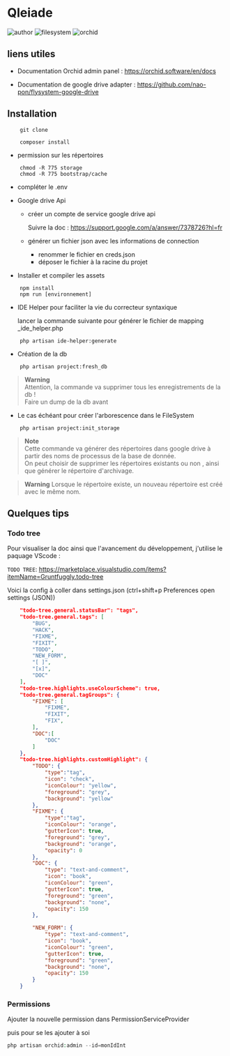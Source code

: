 # Qleiade

  ![author](https://img.shields.io/badge/Author-Claude%20Agier-blue)
  ![filesystem](https://img.shields.io/badge/Filesystem-google%20drive-blueviolet)
  ![orchid](https://img.shields.io/badge/Orchid--Platform-V.11.0.1-green)

## liens utiles

- Documentation Orchid admin panel : https://orchid.software/en/docs

- Documentation de google drive adapter : https://github.com/nao-pon/flysystem-google-drive  

## Installation

```Shell
    git clone
```

```Shell
    composer install  
```
  
- permission sur les répertoires

```Shell
    chmod -R 775 storage
    chmod -R 775 bootstrap/cache
```

- compléter le .env  

- Google drive Api

  - créer un compte de service google drive api  

      Suivre la doc : https://support.google.com/a/answer/7378726?hl=fr

  - générer un fichier json avec les informations de connection

    - renommer le fichier en creds.json
    - déposer le fichier à la racine du projet
  
- Installer et compiler les assets
  
```Shell
    npm install
    npm run [environnement]
```

- IDE Helper pour faciliter la vie du correcteur syntaxique

    lancer la commande suivante pour générer le fichier de mapping _ide_helper.php

```Shell
    php artisan ide-helper:generate
```

- Création de la db  

```Shell
    php artisan project:fresh_db
```

> **Warning**  
> Attention, la commande va supprimer tous les enregistrements de la db !  
    Faire un dump de la db avant

- Le cas échéant pour créer l'arborescence dans le FileSystem
  
```Shell
    php artisan project:init_storage
```

> **Note**  
> Cette commande va générer des répertoires dans google drive à partir des noms de processus de la base de donnée.  
> On peut choisir de supprimer les répertoires existants ou non , ainsi que générer le répertoire d'archivage.

>**Warning**
> Lorsque le répertoire existe, un nouveau répertoire est créé avec le même nom.

## Quelques tips

### Todo tree  
  
Pour visualiser la doc ainsi que l'avancement du développement, j'utilise le paquage VScode :  
  
``TODO TREE``: https://marketplace.visualstudio.com/items?itemName=Gruntfuggly.todo-tree

Voici la config à coller dans settings.json (ctrl+shift+p Preferences open settings (JSON))

```json
    "todo-tree.general.statusBar": "tags",
    "todo-tree.general.tags": [
        "BUG",
        "HACK",
        "FIXME",
        "FIXIT",
        "TODO",
        "NEW_FORM",
        "[ ]",
        "[x]",
        "DOC"
    ],
    "todo-tree.highlights.useColourScheme": true,
    "todo-tree.general.tagGroups": {
        "FIXME": [
            "FIXME",
            "FIXIT",
            "FIX",
        ],
        "DOC":[
            "DOC"
        ]
    },
    "todo-tree.highlights.customHighlight": {
        "TODO": {
            "type":"tag",
            "icon": "check",
            "iconColour": "yellow",
            "foreground": "grey",
            "background": "yellow"
        },
        "FIXME": {
            "type":"tag",
            "iconColour": "orange",
            "gutterIcon": true,
            "foreground": "grey",
            "background": "orange",
            "opacity": 0
        },
        "DOC": {
            "type": "text-and-comment",
            "icon": "book",
            "iconColour": "green",
            "gutterIcon": true,
            "foreground": "green",
            "background": "none",
            "opacity": 150
        },

        "NEW_FORM": {
            "type": "text-and-comment",
            "icon": "book",
            "iconColour": "green",
            "gutterIcon": true,
            "foreground": "green",
            "background": "none",
            "opacity": 150
        }
    }
```

### Permissions

Ajouter la nouvelle permission dans PermissionServiceProvider  
  
puis pour se les ajouter à soi
  
```php
php artisan orchid:admin --id=monIdInt
